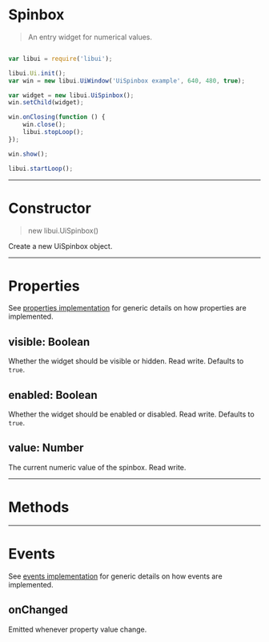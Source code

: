 
# Spinbox

> An entry widget for numerical values.

```js

var libui = require('libui');

libui.Ui.init();
var win = new libui.UiWindow('UiSpinbox example', 640, 480, true);

var widget = new libui.UiSpinbox();
win.setChild(widget);

win.onClosing(function () {
	win.close();
	libui.stopLoop();
});

win.show();

libui.startLoop();

```

---

# Constructor

> new libui.UiSpinbox()

Create a new UiSpinbox object.

---

# Properties

See [properties implementation](properties.md) for generic details on how properties are implemented.


## visible: Boolean

Whether the widget should be visible or hidden. 
Read write.
Defaults to `true`.



## enabled: Boolean

Whether the widget should be enabled or disabled. 
Read write.
Defaults to `true`.



## value: Number

The current numeric value of the spinbox.
Read write.




---

# Methods



---

# Events

See [events implementation](events.md) for generic details on how events are implemented.


## onChanged

Emitted whenever property value change.



